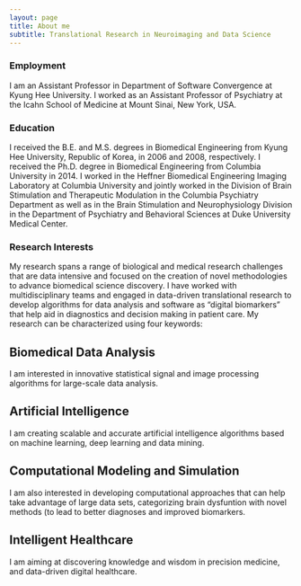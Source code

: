 ```yaml
---
layout: page
title: About me
subtitle: Translational Research in Neuroimaging and Data Science
---
```


### Employment

I am an Assistant Professor in Department of Software Convergence at Kyung Hee University. I worked as an Assistant Professor of Psychiatry at the Icahn School of Medicine at Mount Sinai, New York, USA.

### Education

I received the B.E. and M.S. degrees in Biomedical Engineering from Kyung Hee University, Republic of Korea, in 2006 and 2008, respectively. I received the Ph.D. degree in Biomedical Engineering from Columbia University in 2014. I worked in the Heffner Biomedical Engineering Imaging Laboratory at Columbia University and jointly worked in the Division of Brain Stimulation and Therapeutic Modulation in the Columbia Psychiatry Department as well as in the Brain Stimulation and Neurophysiology Division in the Department of Psychiatry and Behavioral Sciences at Duke University Medical Center. 

### Research Interests

My research spans a range of biological and medical research challenges that are data intensive and focused on the creation of novel methodologies to advance biomedical science discovery. I have worked with multidisciplinary teams and engaged in data-driven translational research to develop algorithms for data analysis and software as “digital biomarkers” that help aid in diagnostics and decision making in patient care. 
My research can be characterized using four keywords: 
## Biomedical Data Analysis 
I am interested in innovative statistical signal and image processing algorithms for large-scale data analysis. 
## Artificial Intelligence
I am creating scalable and accurate artificial intelligence algorithms based on machine learning, deep learning and data mining. 
## Computational Modeling and Simulation
I am also interested in developing computational approaches that can help take advantage of large data sets, categorizing brain dysfuntion with novel methods (to lead to better diagnoses and improved biomarkers.
## Intelligent Healthcare
I am aiming at discovering knowledge and wisdom in precision medicine, and data-driven digital healthcare.






